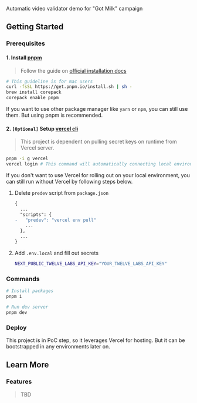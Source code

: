 Automatic video validator demo for "Got Milk" campaign

## Getting Started

### Prerequisites

#### 1. Install [pnpm](https://pnpm.io/)

> Follow the guide on [official installation docs](https://pnpm.io/ko/installation)

```bash
# This guideline is for mac users
curl -fsSL https://get.pnpm.io/install.sh | sh -
brew install corepack
corepack enable pnpm
```

If you want to use other package manager like `yarn` or `npm`, you can still use them. But using pnpm is recommended.

#### 2. `[Optional]` Setup [vercel cli](https://vercel.com/docs/cli#installing-vercel-cli)

> This project is dependent on pulling secret keys on runtime from Vercel server.

```bash
pnpm -i g vercel
vercel login # This command will automatically connecting local environment with your vercel project
```

If you don't want to use Vercel for rolling out on your local environment, you can still run without Vercel by following steps below.

1. Delete `predev` script from `package.json`
   ```diff
   {
     ...
     "scripts": {
   -   "predev": "vercel env pull"
       ...
     },
     ...
   }
   ```
2. Add `.env.local` and fill out secrets
   ```bash
   NEXT_PUBLIC_TWELVE_LABS_API_KEY="YOUR_TWELVE_LABS_API_KEY"
   ```

### Commands

```bash
# Install packages
pnpm i

# Run dev server
pnpm dev
```

### Deploy

This project is in PoC step, so it leverages Vercel for hosting. But it can be bootstrapped in any environments later on.

## Learn More

### Features

> TBD
